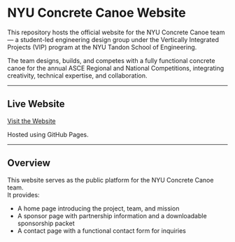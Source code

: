 # NYU Concrete Canoe Website

This repository hosts the official website for the NYU Concrete Canoe team — a student-led engineering design group under the Vertically Integrated Projects (VIP) program at the NYU Tandon School of Engineering.

The team designs, builds, and competes with a fully functional concrete canoe for the annual ASCE Regional and National Competitions, integrating creativity, technical expertise, and collaboration.

---

## Live Website
[Visit the Website](https://yourusername.github.io/nyu-concrete-canoe/)

Hosted using GitHub Pages.

---

## Overview
This website serves as the public platform for the NYU Concrete Canoe team.  
It provides:

- A home page introducing the project, team, and mission  
- A sponsor page with partnership information and a downloadable sponsorship packet  
- A contact page with a functional contact form for inquiries
